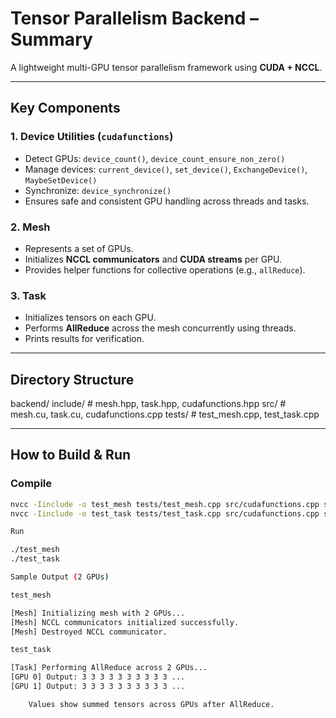 # Tensor Parallelism Backend – Summary

A lightweight multi-GPU tensor parallelism framework using **CUDA + NCCL**.

---

## **Key Components**

### **1. Device Utilities (`cudafunctions`)**
- Detect GPUs: `device_count()`, `device_count_ensure_non_zero()`
- Manage devices: `current_device()`, `set_device()`, `ExchangeDevice()`, `MaybeSetDevice()`
- Synchronize: `device_synchronize()`
- Ensures safe and consistent GPU handling across threads and tasks.

### **2. Mesh**
- Represents a set of GPUs.
- Initializes **NCCL communicators** and **CUDA streams** per GPU.
- Provides helper functions for collective operations (e.g., `allReduce`).

### **3. Task**
- Initializes tensors on each GPU.
- Performs **AllReduce** across the mesh concurrently using threads.
- Prints results for verification.

---

## **Directory Structure**

backend/
include/ # mesh.hpp, task.hpp, cudafunctions.hpp
src/ # mesh.cu, task.cu, cudafunctions.cpp
tests/ # test_mesh.cpp, test_task.cpp


---

## **How to Build & Run**

### Compile
```bash
nvcc -Iinclude -o test_mesh tests/test_mesh.cpp src/cudafunctions.cpp src/mesh.cu -lnccl
nvcc -Iinclude -o test_task tests/test_task.cpp src/cudafunctions.cpp src/mesh.cu src/task.cu -lnccl

Run

./test_mesh
./test_task

Sample Output (2 GPUs)

test_mesh

[Mesh] Initializing mesh with 2 GPUs...
[Mesh] NCCL communicators initialized successfully.
[Mesh] Destroyed NCCL communicator.

test_task

[Task] Performing AllReduce across 2 GPUs...
[GPU 0] Output: 3 3 3 3 3 3 3 3 3 3 ...
[GPU 1] Output: 3 3 3 3 3 3 3 3 3 3 ...

    Values show summed tensors across GPUs after AllReduce.